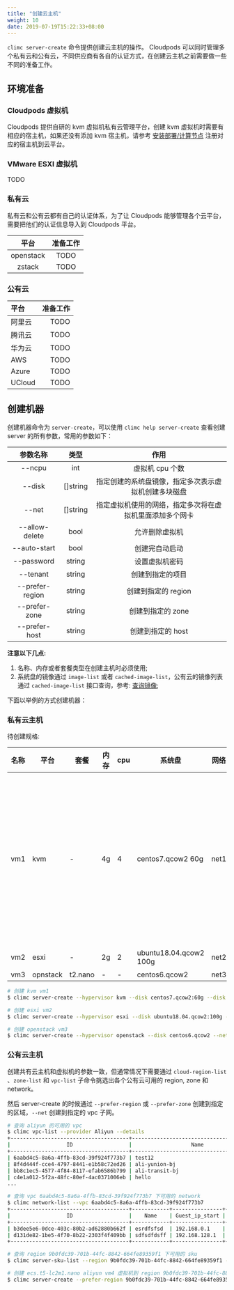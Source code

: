 ```yaml
---
title: "创建云主机"
weight: 10
date: 2019-07-19T15:22:33+08:00
---
```


`climc server-create` 命令提供创建云主机的操作。 Cloudpods 可以同时管理多个私有云和公有云，不同供应商有各自的认证方式，在创建云主机之前需要做一些不同的准备工作。


## 环境准备

### Cloudpods 虚拟机

Cloudpods 提供自研的 kvm 虚拟机私有云管理平台，创建 kvm 虚拟机时需要有相应的宿主机，如果还没有添加 kvm 宿主机，请参考 [安装部署/计算节点](../../../setup/host/) 注册对应的宿主机到云平台。

### VMware ESXI 虚拟机

TODO

### 私有云

私有云和公有云都有自己的认证体系，为了让 Cloudpods 能够管理各个云平台，需要把他们的认证信息导入到 Cloudpods 平台。

| 平台      | 准备工作 |
|:---------:|:--------:|
| openstack | TODO     |
| zstack    | TODO     |

### 公有云

| 平台   | 准备工作 |
|:-------|---------:|
| 阿里云 | TODO     |
| 腾讯云 | TODO     |
| 华为云 | TODO     |
| AWS    | TODO     |
| Azure  | TODO     |
| UCloud | TODO     |

## 创建机器

创建机器命令为 `server-create`，可以使用 `climc help server-create` 查看创建 server 的所有参数，常用的参数如下：

|     参数名称    |   类型   |                           作用                           |
|:---------------:|:--------:|:--------------------------------------------------------:|
|      --ncpu     |    int   |                      虚拟机 cpu 个数                     |
|      --disk     | []string |   指定创建的系统盘镜像，指定多次表示虚拟机创建多块磁盘   |
|      --net      | []string | 指定虚拟机使用的网络，指定多次将在虚拟机里面添加多个网卡 |
|  --allow-delete |   bool   |                      允许删除虚拟机                      |
|   --auto-start  |   bool   |                      创建完自动启动                      |
|    --password   |  string  |                      设置虚拟机密码                      |
|     --tenant    |  string  |                     创建到指定的项目                     |
| --prefer-region |  string  |                    创建到指定的 region                   |
|  --prefer-zone  |  string  |                     创建到指定的 zone                    |
|  --prefer-host  |  string  |                     创建到指定的 host                    |


**注意以下几点:**

1. 名称、内存或者套餐类型在创建主机时必须使用;
2. 系统盘的镜像通过 `image-list` 或者 `cached-image-list`，公有云的镜像列表通过 `cached-image-list` 接口查询，参考: [查询镜像](../howto/image/query/);

下面以举例的方式创建机器：

### 私有云主机

待创建规格:

| 名称 | 平台     | 套餐    | 内存 | cpu | 系统盘                 | 网络 | 其他                                                                           |
|------|----------|---------|------|-----|------------------------|------|--------------------------------------------------------------------------------|
| vm1  | kvm      | -       | 4g   | 4   | centos7.qcow2 60g      | net1 | 2块数据盘， 一块100g ext4 挂载到 /opt，另外一块 50g xfs 挂载到 /data; 自动启动 |
| vm2  | esxi     | -       | 2g   | 2   | ubuntu18.04.qcow2 100g | net2 | 允许删除                                                                       |
| vm3  | opnstack | t2.nano | -    | -   | centos6.qcow2          | net3 | -                                                                              |

```bash
# 创建 kvm vm1
$ climc server-create --hypervisor kvm --disk centos7.qcow2:60g --disk 100g:ext4:/opt --disk 50g:xfs:/data --ncpu 4 --net net1 --auto-start vm1 4g

# 创建 esxi vm2
$ climc server-create --hypervisor esxi --disk ubuntu18.04.qcow2:100g --net net2 --ncpu 2 --allow-delete vm2 2g

# 创建 openstack vm3
$ climc server-create --hypervisor openstack --disk centos6.qcow2 --net net3 vm3 t2.nano
```

### 公有云主机

创建共有云主机和虚拟机的参数一致，但通常情况下需要通过 `cloud-region-list` 、`zone-list` 和 `vpc-list` 子命令挑选出各个公有云可用的 region, zone 和 network。

然后 server-create 的时候通过 `--prefer-region` 或 `--prefer-zone` 创建到指定的区域，`--net` 创建到指定的 vpc 子网。

```bash
# 查询 aliyun 的可用的 vpc
$ climc vpc-list --provider Aliyun --details
+--------------------------------------+-------------------------------------------+---------+-----------+--------------------------------------+------------+----------------+------------------------+
|                  ID                  |                   Name                    | Enabled |  Status   |            Cloudregion_Id            | Is_default |   Cidr_Block   |         Region         |
+--------------------------------------+-------------------------------------------+---------+-----------+--------------------------------------+------------+----------------+------------------------+
| 6aabd4c5-8a6a-4ffb-83cd-39f924f773b7 | test12                                    | false   | available | 9b0fdc39-701b-44fc-8842-664fe89359f1 | false      | 192.168.0.0/16 | 阿里云 华北2（北京）   |
| 8f4d444f-cce4-4797-8441-e1b58c72ed26 | ali-yunion-bj                             | false   | available | 9b0fdc39-701b-44fc-8842-664fe89359f1 | true       | 172.17.0.0/16  | 阿里云 华北2（北京）   |
| bb8c1ec5-4577-4f84-8117-efab6586b799 | ali-transit-bj                            | false   | available | 9b0fdc39-701b-44fc-8842-664fe89359f1 | false      | 10.0.0.0/8     | 阿里云 华北2（北京）   |
| c4e1a012-5f2a-48fc-80ef-4ac0371006eb | hello                                     | false   | available | dbbfea2f-8bf4-4676-8036-4ad6f6e6b1ea | false      | 10.0.0.0/8     | 阿里云 阿联酋（迪拜）  |
...

# 查询 vpc 6aabd4c5-8a6a-4ffb-83cd-39f924f773b7 下可用的 network
$ climc network-list --vpc 6aabd4c5-8a6a-4ffb-83cd-39f924f773b7
+--------------------------------------+------------+----------------+-----------------+---------------+--------------------------------------+-----------+--------------+-----------------+-------------+-----------+
|                  ID                  |    Name    | Guest_ip_start |  Guest_ip_end   | Guest_ip_mask |               wire_id                | is_public | public_scope |  guest_gateway  | server_type |  Status   |
+--------------------------------------+------------+----------------+-----------------+---------------+--------------------------------------+-----------+--------------+-----------------+-------------+-----------+
| b3dee5e6-0dce-403c-80b2-ad62880b662f | esrdfsfsd  | 192.168.0.1    | 192.168.127.252 | 17            | a421934d-9cb4-4163-85b9-ad0038e9cb89 | true      | system       | 192.168.127.254 | guest       | available |
| d131de82-1be5-4f70-8b22-2303f4f409bb | sdfsdfdsff | 192.168.128.1  | 192.168.255.252 | 17            | 8ccdbe42-0c62-456f-842d-bc279a5c2786 | true      | system       | 192.168.255.254 | guest       | available |
+--------------------------------------+------------+----------------+-----------------+---------------+--------------------------------------+-----------+--------------+-----------------+-------------+-----------+

# 查询 region 9b0fdc39-701b-44fc-8842-664fe89359f1 下可用的 sku
$ climc server-sku-list --region 9b0fdc39-701b-44fc-8842-664fe89359f1 --provider Aliyun

# 创建 ecs.t5-lc2m1.nano aliyun vm4 虚拟机到 region 9b0fdc39-701b-44fc-8842-664fe89359f1 的子网 b3dee5e6-0dce-403c-80b2-ad62880b662f
$ climc server-create --prefer-region 9b0fdc39-701b-44fc-8842-664fe89359f1 vm4 --hypervisor aliyun --net b3dee5e6-0dce-403c-80b2-ad62880b662f vm4 ecs.t5-lc2m1.nano
```
